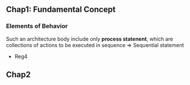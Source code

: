 ## Chap1: Fundamental Concept
### Elements of Behavior
Such an architecture body include only **process statenent**, which are collections of actions to be executed in sequence => Sequential statement

* Reg4

## Chap2

